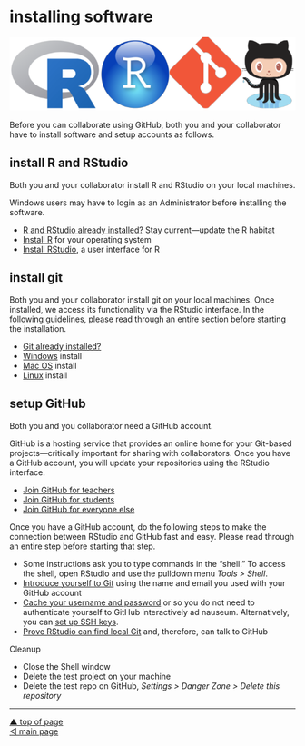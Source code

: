 installing software
================

![](../resources/header-install-software.png)

Before you can collaborate using GitHub, both you and your collaborator
have to install software and setup accounts as follows.

## install R and RStudio

Both you and your collaborator install R and RStudio on your local
machines.

Windows users may have to login as an Administrator before installing
the software.

-   [R and RStudio already installed?](p003-updating-R-habitat.md) Stay
    current—update the R habitat
-   <a href="https://cloud.r-project.org" target="_blank">Install R</a>
    for your operating system  
-   <a href="https://www.rstudio.com/products/rstudio/#Desktop" target="_blank">Install RStudio</a>,
    a user interface for R

## install git

Both you and your collaborator install git on your local machines. Once
installed, we access its functionality via the RStudio interface. In the
following guidelines, please read through an entire section before
starting the installation.

-   <a href="https://happygitwithr.com/install-git.html#git-already-installed" target="_blank">Git already installed?</a>
-   <a href="https://happygitwithr.com/install-git.html#install-git-windows" target="_blank">Windows</a>
    install
-   <a href="https://happygitwithr.com/install-git.html#macos" target="_blank">Mac OS</a>
    install
-   <a href="https://happygitwithr.com/install-git.html#linux" target="_blank">Linux</a>
    install

## setup GitHub

Both you and you collaborator need a GitHub account.

GitHub is a hosting service that provides an online home for your
Git-based projects—critically important for sharing with collaborators.
Once you have a GitHub account, you will update your repositories using
the RStudio interface.

-   <a href="https://education.github.com/teachers" target="_blank">Join GitHub for teachers</a>
-   <a href="https://education.github.com/students" target="_blank">Join GitHub for students</a>
-   <a href="https://github.com/" target="_blank">Join GitHub for everyone else</a>

Once you have a GitHub account, do the following steps to make the
connection between RStudio and GitHub fast and easy. Please read through
an entire step before starting that step.

-   Some instructions ask you to type commands in the “shell.” To access
    the shell, open RStudio and use the pulldown menu *Tools &gt;
    Shell*.
-   <a href="http://happygitwithr.com/hello-git.html#hello-git" target="_blank">Introduce yourself to Git</a>
    using the name and email you used with your GitHub account
-   <a href="http://happygitwithr.com/credential-caching.html#credential-caching" target="_blank">Cache your username and password</a>
    or so you do not need to authenticate yourself to GitHub
    interactively ad nauseum. Alternatively, you can
    <a href="http://happygitwithr.com/ssh-keys.html#ssh-keys" target="_blank">set up SSH keys</a>.
-   <a href="http://happygitwithr.com/rstudio-git-github.html#rstudio-git-github" target="_blank">Prove RStudio can find local Git</a>
    and, therefore, can talk to GitHub

Cleanup

-   Close the Shell window
-   Delete the test project on your machine
-   Delete the test repo on GitHub, *Settings &gt; Danger Zone &gt;
    Delete this repository*

------------------------------------------------------------------------

<a href="#top">▲ top of page</a>  
[◁ main page](../README.md)
